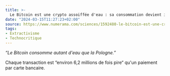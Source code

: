 ```yaml
---
title: >-
  Le Bitcoin est une crypto assoiffée d'eau : sa consommation devient inquiétante
date: "2024-03-15T11:27:23+02:00"
source: https://www.numerama.com/sciences/1592480-le-bitcoin-est-une-crypto-assoiffee-deau-sa-consommation-devient-inquietante.html
tags:
- Extractivisme
- Technocritique
---
```


*“Le Bitcoin consomme autant d'eau que la Pologne.”*

Chaque transaction est “environ 6,2 millions de fois pire“ qu'un paiement par carte bancaire.

